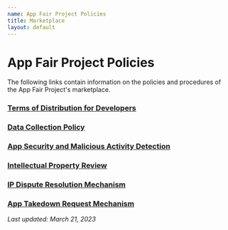 ```yaml
---
name: App Fair Project Policies
title: Marketplace
layout: default
---
```


# App Fair Project Policies

The following links contain information on the policies and procedures of the App Fair Project's marketplace.

### [Terms of Distribution for Developers](distribution)
### [Data Collection Policy](datacollection)
### [App Security and Malicious Activity Detection](security)
### [Intellectual Property Review](ip)
### [IP Dispute Resolution Mechanism](ipdispute)
### [App Takedown Request Mechanism](takedown)


*Last updated: March 21, 2023*
